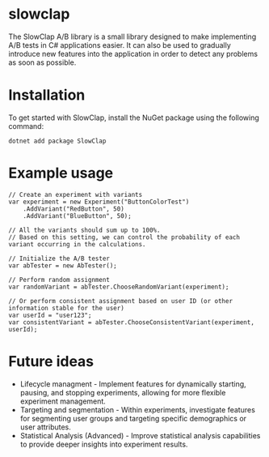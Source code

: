 # slowclap

The SlowClap A/B library is a small library designed to make implementing A/B tests in C# applications easier. It can also be used to gradually introduce new features into the application in order to detect any problems as soon as possible.

# Installation

To get started with SlowClap, install the NuGet package using the following command:

```
dotnet add package SlowClap
```

# Example usage

```
// Create an experiment with variants
var experiment = new Experiment("ButtonColorTest")
    .AddVariant("RedButton", 50)
    .AddVariant("BlueButton", 50);

// All the variants should sum up to 100%.
// Based on this setting, we can control the probability of each variant occurring in the calculations.

// Initialize the A/B tester
var abTester = new AbTester();

// Perform random assignment
var randomVariant = abTester.ChooseRandomVariant(experiment);

// Or perform consistent assignment based on user ID (or other information stable for the user)
var userId = "user123";
var consistentVariant = abTester.ChooseConsistentVariant(experiment, userId);

```

# Future ideas

- Lifecycle managment - Implement features for dynamically starting, pausing, and stopping experiments, allowing for more flexible experiment management.
- Targeting and segmentation - Within experiments, investigate features for segmenting user groups and targeting specific demographics or user attributes.
- Statistical Analysis (Advanced) - Improve statistical analysis capabilities to provide deeper insights into experiment results.
